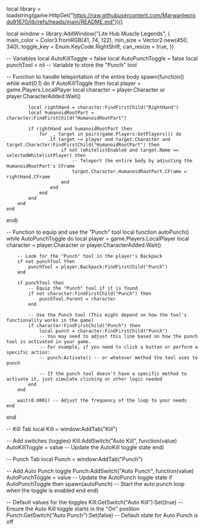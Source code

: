 local library = loadstring(game:HttpGet("https://raw.githubusercontent.com/Marwanleprodu91670/lib/refs/heads/main/README.md"))()

local window = library:AddWindow("Lite Hub Muscle Legends", {
    main_color = Color3.fromRGB(41, 74, 122),
    min_size = Vector2.new(450, 340),
    toggle_key = Enum.KeyCode.RightShift,
    can_resize = true,
})

-- Variables
local AutoKillToggle = false
local AutoPunchToggle = false
local punchTool = nil  -- Variable to store the "Punch" tool

-- Function to handle teleportation of the entire body
spawn(function()
    while wait(0.1) do
        if AutoKillToggle then
            local player = game.Players.LocalPlayer
            local character = player.Character or player.CharacterAdded:Wait()

            local rightHand = character:FindFirstChild("RightHand")
            local humanoidRootPart = character:FindFirstChild("HumanoidRootPart")

            if rightHand and humanoidRootPart then
                for _, target in pairs(game.Players:GetPlayers()) do
                    if target ~= player and target.Character and target.Character:FindFirstChild("HumanoidRootPart") then
                        if not (whitelistEnabled and target.Name == selectedWhitelistPlayer) then
                            -- Teleport the entire body by adjusting the HumanoidRootPart's CFrame
                            target.Character.HumanoidRootPart.CFrame = rightHand.CFrame
                        end
                    end
                end
            end
        end
    end
end)

-- Function to equip and use the "Punch" tool
local function autoPunch()
    while AutoPunchToggle do
        local player = game.Players.LocalPlayer
        local character = player.Character or player.CharacterAdded:Wait()
        
        -- Look for the "Punch" tool in the player's Backpack
        if not punchTool then
            punchTool = player.Backpack:FindFirstChild("Punch")
        end
        
        if punchTool then
            -- Equip the "Punch" tool if it is found
            if not character:FindFirstChild("Punch") then
                punchTool.Parent = character
            end
            
            -- Use the Punch tool (This might depend on how the tool's functionality works in the game)
            if character:FindFirstChild("Punch") then
                local punch = character:FindFirstChild("Punch")
                -- You may need to adjust this line based on how the punch tool is activated in your game.
                -- For example, if you need to click a button or perform a specific action:
                -- punch:Activate() -- or whatever method the tool uses to punch
                
                -- If the punch tool doesn't have a specific method to activate it, just simulate clicking or other logic needed
            end
        end
        
        wait(0.0001) -- Adjust the frequency of the loop to your needs
    end
end

-- Kill Tab
local Kill = window:AddTab("Kill")

-- Add switches (toggles)
Kill:AddSwitch("Auto Kill", function(value)
    AutoKillToggle = value  -- Update the AutoKill toggle state
end)

-- Punch Tab
local Punch = window:AddTab("Punch")

-- Add Auto Punch toggle
Punch:AddSwitch("Auto Punch", function(value)
    AutoPunchToggle = value  -- Update the AutoPunch toggle state
    if AutoPunchToggle then
        spawn(autoPunch)  -- Start the auto punch loop when the toggle is enabled
    end
end)

-- Default values for the toggles
Kill:GetSwitch("Auto Kill"):Set(true)  -- Ensure the Auto Kill toggle starts in the "On" position
Punch:GetSwitch("Auto Punch"):Set(false)  -- Default state for Auto Punch is off
